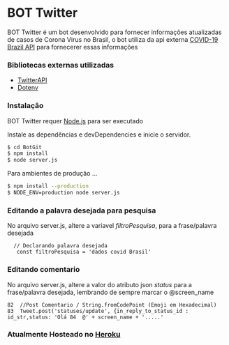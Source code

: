 # BOT Twitter

BOT Twitter é um bot desenvolvido para fornecer informações atualizadas de casos de Corona Virus no Brasil, o bot utiliza da api externa [COVID-19 Brazil API](https://covid19-brazil-api.now.sh/)  para fornecerer essas informações
### Bibliotecas externas utilizadas
* [TwitterAPI](https://www.npmjs.com/package/twitter)
* [Dotenv](https://www.npmjs.com/package/dotenv)
### Instalação

BOT Twitter requer [Node.js](https://nodejs.org/) para ser executado

Instale as dependências e devDependencies e inicie o servidor.

```sh
$ cd BotGit
$ npm install 
$ node server.js
```

Para ambientes de produção ...

```sh
$ npm install --production
$ NODE_ENV=production node server.js
```

### Editando a palavra desejada para pesquisa

No arquivo server.js, altere a variavel *filtroPesquisa*, para a frase/palavra desejada
```
  // Declarando palavra desejada
   const filtroPesquisa = 'dados covid Brasil'
```
### Editando comentario 

No arquivo server.js, altere a valor do atributo json *status* para a frase/palavra desejada, lembrando de sempre marcar o @screen_name 
```
82  //Post Comentario / String.fromCodePoint (Emoji em Hexadecimal)
83  Tweet.post('statuses/update', {in_reply_to_status_id : id_str,status: 'Olá 84  @' + screen_name + '.....'
```
### Atualmente Hosteado no [Heroku](https://dashboard.heroku.com)
